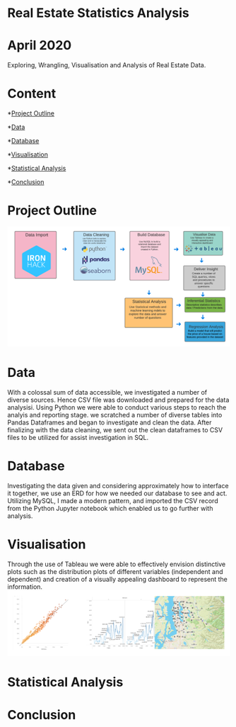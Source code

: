 # Real Estate Statistics Analysis

# April 2020
Exploring, Wrangling, Visualisation and Analysis of Real Estate Data.

# Content
*[Project Outline](#project-outline)

*[Data](#data)

*[Database](#database)

*[Visualisation](#visualisation)

*[Statistical Analysis](#statistical-analysis)

*[Conclusion](#conclusion)

# Project Outline
![alt text](https://github.com/petergeorge649/Hermione-granger/blob/main/ReadMe.png)

# Data
With a colossal sum of data accessible, we investigated a number of diverse sources. Hence CSV file was downloaded and prepared for the data analysisi. Using Python we were able to conduct various steps to reach the analyis and reporting stage. we scratched a number of diverse tables into Pandas Dataframes and began to investigate and clean the data. After finalizing with the data cleaning, we sent out the clean dataframes to CSV files to be utilized for assist investigation in SQL.

# Database
Investigating the data given and considering approximately how to interface it together, we use an ERD for how we needed our database to see and act. Utilizing MySQL, I made a modern pattern, and imported the CSV record from the  Python Jupyter notebook  which enabled us to go further with analysis.

# Visualisation
Through the use of Tableau we were  able to effectively envision distinctive  plots such as the distribution plots of different variables (independent and dependent) and creation of a visually appealing dashboard to represent the information.
![alt text](https://github.com/petergeorge649/Hermione-granger/blob/main/tableau.png)

# Statistical Analysis

# Conclusion


